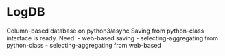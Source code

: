 # LogDB
Column-based database on python3/async
Saving from python-class interface is ready.
Need:
    - web-based saving
    - selecting-aggregating from python-class
    - selecting-aggregating from web-based